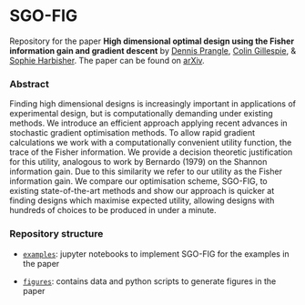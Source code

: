 # SGO-FIG

Repository for the paper **High dimensional optimal design using the Fisher information gain and gradient descent** by [Dennis Prangle](https://github.com/dennisprangle/), [Colin Gillespie](https://github.com/csgillespie/), \& [Sophie Harbisher](https://github.com/SophieHarbisher).
The paper can be found on [arXiv](https://arxiv.org/abs/1904.05703).

### Abstract

Finding high dimensional designs is increasingly important in applications of experimental design, but is computationally demanding under existing methods.
We introduce an efficient approach applying recent advances in stochastic gradient optimisation methods.
To allow rapid gradient calculations we work with a computationally convenient utility function, the trace of the Fisher information.
We provide a decision theoretic justification for this utility, analogous to work by Bernardo (1979) on the Shannon information gain.
Due to this similarity we refer to our utility as the Fisher information gain.
We compare our optimisation scheme, SGO-FIG, to existing state-of-the-art methods and show our approach is quicker at finding designs which maximise expected utility, allowing designs with hundreds of choices to be produced in under a minute.

### Repository structure

 * [```examples```](./examples): jupyter notebooks to implement SGO-FIG for the examples in the paper


 * [```figures```](./figures): contains data and python scripts to generate figures in the paper


 [comment]: <> (* ```paper???```: LaTeX files to produce the paper)
